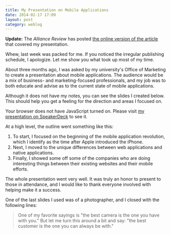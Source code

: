 ```yaml
---
title: My Presentation on Mobile Applications
date: 2014-02-17 17:09
layout: post
category: weblog
---
```

__Update:__ The _Alliance Review_ has posted [the online version of the article](http://www.the-review.com/local%20news/2014/02/15/chamber-seminar-focuses-on-mobile-technology) that covered my presentation.

Whew, last week was packed for me. If you noticed the irregular publishing schedule, I apologize. Let me show you what took up most of my time.

About three months ago, I was asked by my university's Office of Marketing to create a presentation about mobile applications. The audience would be a mix of business- and marketing-focused professionals, and my job was to both educate and advise as to the current state of mobile applications.

Although it does not have my notes, you can see the slides I created below. This should help you get a feeling for the direction and areas I focused on.

<script async class="speakerdeck-embed" data-id="aedfda70794d01313f054e5d868db85e" data-ratio="1.33333333333333" src="//speakerdeck.com/assets/embed.js"></script>

<noscript>Your browser does not have JavaScript turned on. Please visit <a href="https://speakerdeck.com/kyledreger/mobile-applications-and-the-mobile-web">my presentation on SpeakerDeck</a> to see it.</noscript>

At a high level, the outline went something like this:

1. To start, I focused on the beginning of the mobile application revolution, which I identify as the time after Apple introduced the iPhone.
2. Next, I moved to the unique differences between web applications and native applications.
3. Finally, I showed some off some of the companies who are doing interesting things between their existing websites and their mobile efforts.

The whole presentation went very well. It was truly an honor to present to those in attendance, and I would like to thank everyone involved with helping make it a success.

One of the last slides I used was of a photographer, and I closed with the following lines:

> One of my favorite sayings is "the best camera is the one you have with you." But let me turn this around a bit and say: "the best customer is the one you can always be with."